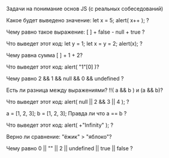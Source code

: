Задачи на понимание основ JS (с реальных собеседований)

Какое будет выведено значение: let x = 5; alert( x++ ); ?

Чему равно такое выражение: [ ] + false - null + true ?


Что выведет этот код: let y = 1; let x = y = 2; alert(x); ?

Чему равна сумма [ ] + 1 + 2?



Что выведет этот код: alert( "1"[0] )?



Чему равно 2 && 1 && null && 0 && undefined ?



Есть ли разница между выражениями? !!( a && b ) и (a && b)?


Что выведет этот код: alert( null || 2 && 3 || 4 ); ?



a = [1, 2, 3]; b = [1, 2, 3]; Правда ли что a == b ?



Что выведет этот код: alert( +"Infinity" ); ?



Верно ли сравнение: "ёжик" > "яблоко"?


Чему равно 0 || "" || 2 || undefined || true || falsе ?

